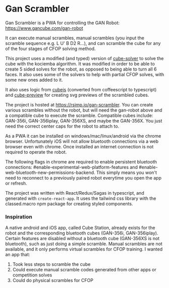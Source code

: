 # Gan Scrambler
Gan Scrambler is a PWA for controlling the GAN Robot: https://www.gancube.com/gan-robot

It can execute manual scrambles, manual scrambles (you input the scramble sequence e.g. L U' B D2 R...), and can scramble the cube for any of the four stages of CFOP solving method.

This project uses a modified (and typed) version of [cube-solver](https://github.com/torjusti/cube-solver) to solve the cube with the kociemba algorithm. It was modified in order to be able to create 5 sided solves for the robot, as opposed to being able to turn all 6 faces. It also uses some of the solvers to help with partial CFOP solves, with some new ones added to it.

It also uses logic from [cubejs](https://github.com/ldez/cubejs) (converted from coffeescript to typescript) and [cube-preview](https://www.npmjs.com/package/cube-preview) for creating svg previews of the scrambled cubes.

The project is hosted at https://rsimp.io/gan-scrambler. You can create various scrambles without the robot, but will need the gan-robot above and a compatible cube to execute the scramble. Compatible cubes include: GAN-356i, GAN-356iplay, GAN-356XS, and maybe the GAN-356X. You just need the correct center caps for the robot to attach to.

As a PWA it can be installed on windows/mac/linux/android via the chrome browser. Unfortunately iOS will not allow bluetooth connections via a web browser even with chrome. Once installed an internet connection is not required to operate the robot.

The following flags in chrome are required to enable persistent bluetooth connections: #enable-experimental-web-platform-features and #enable-web-bluetooth-new-permissions-backend. This simply means you won't need to reconnect to a previously paired robot everytime you open the app or refresh.

The project was written with React/Redux/Sagas in typescript, and generated with `create-react-app`. It uses the tailwind css library with the classed.macro npm package for creating styled components.

### Inspiration
A native android and iOS app, called Cube Station, already exists for the robot and the corresponding bluetooth cubes (GAN-356i, GAN-356iplay). Certain features are disabled without a bluetooth cube (GAN-356XS is not bluetooth), such as just doing a simple scramble. Manual scrambles are not available, and it only performs virtual scrambles for CFOP training.
I wanted an app that:
1. Took less steps to scramble the cube
2. Could execute manual scramble codes generated from other apps or competition solves
3. Could do physical scrambles for CFOP

